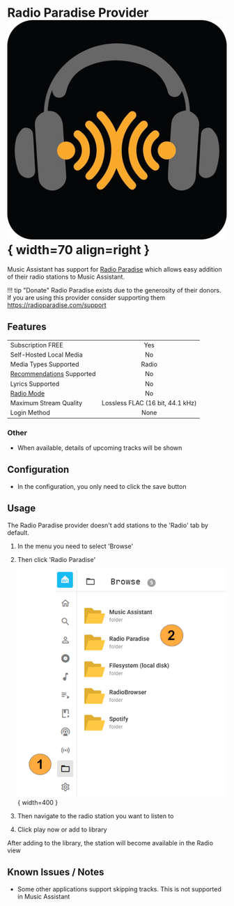 # Radio Paradise Provider ![Preview image](../assets/icons/radioparadise-icon.png){ width=70 align=right }

Music Assistant has support for [Radio Paradise](https://radioparadise.com/) which allows easy addition of their radio stations to Music Assistant.

!!! tip "Donate"
    Radio Paradise exists due to the generosity of their donors. If you are using this provider consider supporting them https://radioparadise.com/support

## Features

|           |                     |
|:-----------------------|:---------------------:|
| Subscription FREE | Yes |
| Self-Hosted Local Media | No |
| Media Types Supported | Radio |
| [Recommendations](../ui.md#view-home) Supported | No |
| Lyrics Supported | No |
| [Radio Mode](../ui.md#track-menu) | No |
| Maximum Stream Quality | Lossless FLAC (16 bit, 44.1 kHz) |
| Login Method | None |

### Other

- When available, details of upcoming tracks will be shown

## Configuration

- In the configuration, you only need to click the save button

## Usage

The Radio Paradise provider doesn't add stations to the 'Radio' tab by default.

1. In the menu you need to select 'Browse'
2. Then click 'Radio Paradise'

    ![Preview image](../assets/screenshots/radioparadise-browse.png){ width=400 }

3. Then navigate to the radio station you want to listen to
4. Click play now or add to library 

After adding to the library, the station will become available in the Radio view

## Known Issues / Notes

- Some other applications support skipping tracks. This is not supported in Music Assistant
